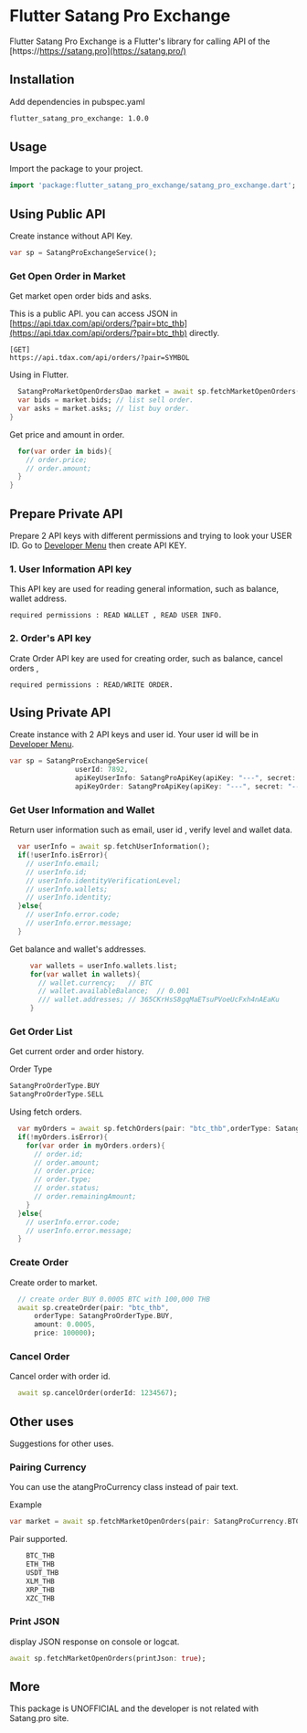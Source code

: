 # Flutter Satang Pro Exchange

Flutter Satang Pro Exchange is a Flutter's library for calling API of the [https://https://satang.pro](https://satang.pro/)

## Installation

Add dependencies in pubspec.yaml

```bash
flutter_satang_pro_exchange: 1.0.0
```

## Usage

Import the package to your project.

```dart
import 'package:flutter_satang_pro_exchange/satang_pro_exchange.dart';
```

## Using Public API

Create instance without API Key.

```dart
var sp = SatangProExchangeService();
```


### Get Open Order in Market

Get market open order bids and asks.

This is a public API. you can access JSON in [https://api.tdax.com/api/orders/?pair=btc_thb](https://api.tdax.com/api/orders/?pair=btc_thb) directly.

```
[GET]
https://api.tdax.com/api/orders/?pair=SYMBOL
```

Using in Flutter.

```dart
  SatangProMarketOpenOrdersDao market = await sp.fetchMarketOpenOrders(pair: "btc_thb");
  var bids = market.bids; // list sell order.
  var asks = market.asks; // list buy order.
}
```

Get price and amount in order.

```dart
  for(var order in bids){
    // order.price;
    // order.amount;
  }
}
```


## Prepare Private API

Prepare 2 API keys with different permissions and trying to look your USER ID.
Go to [Developer Menu](https://satang.pro/developers) then create API KEY.

### 1. User Information API key

This API key are used for reading general information, such as balance, wallet address.

```
required permissions : READ WALLET , READ USER INFO.
```

### 2. Order's API key

Crate Order API key are used for creating order, such as balance, cancel orders ,

```
required permissions : READ/WRITE ORDER.
```


## Using Private API

Create instance with 2 API keys and user id.
Your user id will be in [Developer Menu](https://satang.pro/developers).

```dart
var sp = SatangProExchangeService(
                userId: 7892,
                apiKeyUserInfo: SatangProApiKey(apiKey: "---", secret: "---"),
                apiKeyOrder: SatangProApiKey(apiKey: "---", secret: "---"));
```


### Get User Information and Wallet

Return user information such as email, user id , verify level and wallet data.

```dart
  var userInfo = await sp.fetchUserInformation();
  if(!userInfo.isError){
    // userInfo.email;
    // userInfo.id;
    // userInfo.identityVerificationLevel;
    // userInfo.wallets;
    // userInfo.identity;
  }else{
    // userInfo.error.code;
    // userInfo.error.message;
  }
```

Get balance and wallet's addresses.

```dart
     var wallets = userInfo.wallets.list;
     for(var wallet in wallets){
       // wallet.currency;   // BTC
       // wallet.availableBalance;  // 0.001
       /// wallet.addresses; // 365CKrHsS8gqMaETsuPVoeUcFxh4nAEaKu
     }
```


### Get Order List

Get current order and order history.

Order Type

```dart
SatangProOrderType.BUY
SatangProOrderType.SELL
```

Using fetch orders.

```dart
  var myOrders = await sp.fetchOrders(pair: "btc_thb",orderType: SatangProOrderType.BUY);
  if(!myOrders.isError){
    for(var order in myOrders.orders){
      // order.id;
      // order.amount;
      // order.price;
      // order.type;
      // order.status;
      // order.remainingAmount;
    }
  }else{
    // userInfo.error.code;
    // userInfo.error.message;
  }
```

### Create Order

Create order to market.

```dart
  // create order BUY 0.0005 BTC with 100,000 THB
  await sp.createOrder(pair: "btc_thb",
      orderType: SatangProOrderType.BUY,
      amount: 0.0005,
      price: 100000);
```

### Cancel Order

Cancel order with order id.

```dart
  await sp.cancelOrder(orderId: 1234567);
```

## Other uses

Suggestions for other uses.

### Pairing Currency

You can use the atangProCurrency class instead of pair text.

Example

```dart
var market = await sp.fetchMarketOpenOrders(pair: SatangProCurrency.BTC_THB);
```

Pair supported.

```dart
    BTC_THB
    ETH_THB
    USDT_THB
    XLM_THB
    XRP_THB
    XZC_THB
```


### Print JSON

display JSON response on console or logcat.

```dart
await sp.fetchMarketOpenOrders(printJson: true);
```

## More

This package is UNOFFICIAL and the developer is not related with Satang.pro site.